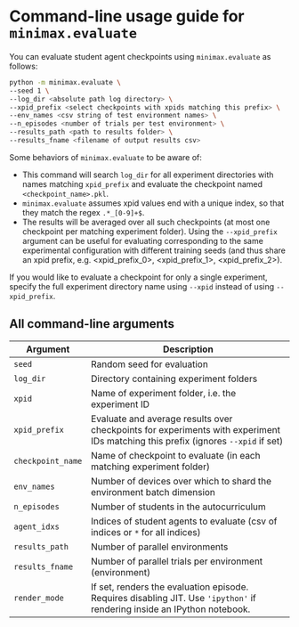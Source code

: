 # Command-line usage guide for `minimax.evaluate`

You can evaluate student agent checkpoints using `minimax.evaluate` as follows:

```bash
python -m minimax.evaluate \
--seed 1 \
--log_dir <absolute path log directory> \
--xpid_prefix <select checkpoints with xpids matching this prefix> \
--env_names <csv string of test environment names> \
--n_episodes <number of trials per test environment> \
--results_path <path to results folder> \
--results_fname <filename of output results csv>
```

Some behaviors of `minimax.evaluate` to be aware of:
- This command will search `log_dir` for all experiment directories with names matching `xpid_prefix` and evaluate the checkpoint named `<checkpoint_name>.pkl`. 
- `minimax.evaluate` assumes xpid values end with a unique index, so that they match the regex `.*_[0-9]+$`.
- The results will be averaged over all such checkpoints (at most one checkpoint per matching experiment folder). Using the `--xpid_prefix` argument can be useful for evaluating corresponding to the same experimental configuration with different training seeds (and thus share an xpid prefix, e.g. <xpid_prefix_0>, <xpid_prefix_1>, <xpid_prefix_2>).

If you would like to evaluate a checkpoint for only a single experiment, specify the full experiment directory name using `--xpid` instead of using `--xpid_prefix`.


## All command-line arguments
| Argument          | Description                                                                                                                      |
| ----------------- | -------------------------------------------------------------------------------------------------------------------------------- |
| `seed`            | Random seed for evaluation                                                                                                       |
| `log_dir`         | Directory containing experiment folders                                                                                          |
| `xpid`            | Name of experiment folder, i.e. the experiment ID                                                                                |
| `xpid_prefix`     | Evaluate and average results over checkpoints for experiments with experiment IDs matching this prefix (ignores `--xpid` if set) |
| `checkpoint_name` | Name of checkpoint to evaluate (in each matching experiment folder)                                                              |
| `env_names`       | Number of devices over which to shard the environment batch dimension                                                            |
| `n_episodes`      | Number of students in the autocurriculum                                                                                         |
| `agent_idxs`      | Indices of student agents to evaluate (csv of indices or `*` for all indices)                                                    |
| `results_path`    | Number of parallel environments                                                                                                  |
| `results_fname`   | Number of parallel trials per environment (environment)                                                                         |
| `render_mode`     | If set, renders the evaluation episode. Requires disabling JIT. Use `'ipython'` if rendering inside an IPython notebook.         |
